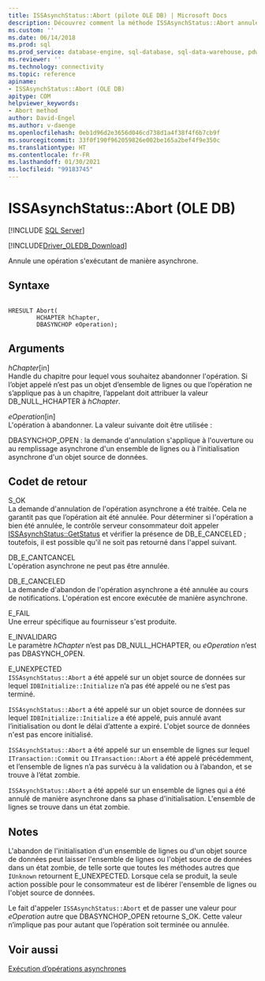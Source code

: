 ```yaml
---
title: ISSAsynchStatus::Abort (pilote OLE DB) | Microsoft Docs
description: Découvrez comment la méthode ISSAsynchStatus::Abort annule une opération s’exécutant de façon asynchrone dans OLE DB Driver pour SQL Server.
ms.custom: ''
ms.date: 06/14/2018
ms.prod: sql
ms.prod_service: database-engine, sql-database, sql-data-warehouse, pdw
ms.reviewer: ''
ms.technology: connectivity
ms.topic: reference
apiname:
- ISSAsynchStatus::Abort (OLE DB)
apitype: COM
helpviewer_keywords:
- Abort method
author: David-Engel
ms.author: v-daenge
ms.openlocfilehash: 0eb1d96d2e3656d046cd738d1a4f38f4f6b7cb9f
ms.sourcegitcommit: 33f0f190f962059826e002be165a2bef4f9e350c
ms.translationtype: HT
ms.contentlocale: fr-FR
ms.lasthandoff: 01/30/2021
ms.locfileid: "99183745"
---
```

# <a name="issasynchstatusabort-ole-db"></a>ISSAsynchStatus::Abort (OLE DB)
[!INCLUDE [SQL Server](../../../includes/applies-to-version/sql-asdb-asdbmi-asa-pdw.md)]

[!INCLUDE[Driver_OLEDB_Download](../../../includes/driver_oledb_download.md)]

  Annule une opération s'exécutant de manière asynchrone.  
  
## <a name="syntax"></a>Syntaxe  
  
```  
  
HRESULT Abort(  
        HCHAPTER hChapter,  
        DBASYNCHOP eOperation);  
```  
  
## <a name="arguments"></a>Arguments  
 *hChapter*[in]  
 Handle du chapitre pour lequel vous souhaitez abandonner l'opération. Si l’objet appelé n’est pas un objet d’ensemble de lignes ou que l’opération ne s’applique pas à un chapitre, l’appelant doit attribuer la valeur DB_NULL_HCHAPTER à *hChapter*.  
  
 *eOperation*[in]  
 L'opération à abandonner. La valeur suivante doit être utilisée :  
  
 DBASYNCHOP_OPEN : la demande d'annulation s'applique à l'ouverture ou au remplissage asynchrone d'un ensemble de lignes ou à l'initialisation asynchrone d'un objet source de données.  
  
## <a name="return-code-values"></a>Codet de retour  
 S_OK  
 La demande d'annulation de l'opération asynchrone a été traitée. Cela ne garantit pas que l’opération ait été annulée. Pour déterminer si l'opération a bien été annulée, le contrôle serveur consommateur doit appeler [ISSAsynchStatus::GetStatus](../../oledb/ole-db-interfaces/issasynchstatus-getstatus-ole-db.md) et vérifier la présence de DB_E_CANCELED ; toutefois, il est possible qu'il ne soit pas retourné dans l'appel suivant.  
  
 DB_E_CANTCANCEL  
 L'opération asynchrone ne peut pas être annulée.  
  
 DB_E_CANCELED  
 La demande d'abandon de l'opération asynchrone a été annulée au cours de notifications. L'opération est encore exécutée de manière asynchrone.  
  
 E_FAIL  
 Une erreur spécifique au fournisseur s'est produite.  
  
 E_INVALIDARG  
 Le paramètre *hChapter* n’est pas DB_NULL_HCHAPTER, ou *eOperation* n’est pas DBASYNCH_OPEN.  
  
 E_UNEXPECTED  
 `ISSAsynchStatus::Abort` a été appelé sur un objet source de données sur lequel `IDBInitialize::Initialize` n’a pas été appelé ou ne s’est pas terminé.  
  
 `ISSAsynchStatus::Abort` a été appelé sur un objet source de données sur lequel `IDBInitialize::Initialize` a été appelé, puis annulé avant l’initialisation ou dont le délai d’attente a expiré. L'objet source de données n'est pas encore initialisé.  
  
 `ISSAsynchStatus::Abort` a été appelé sur un ensemble de lignes sur lequel `ITransaction::Commit` ou `ITransaction::Abort` a été appelé précédemment, et l’ensemble de lignes n’a pas survécu à la validation ou à l’abandon, et se trouve à l’état zombie.  
  
 `ISSAsynchStatus::Abort` a été appelé sur un ensemble de lignes qui a été annulé de manière asynchrone dans sa phase d'initialisation. L'ensemble de lignes se trouve dans un état zombie.  
  
## <a name="remarks"></a>Notes  
 L'abandon de l'initialisation d'un ensemble de lignes ou d'un objet source de données peut laisser l'ensemble de lignes ou l'objet source de données dans un état zombie, de telle sorte que toutes les méthodes autres que `IUnknown` retournent E_UNEXPECTED. Lorsque cela se produit, la seule action possible pour le consommateur est de libérer l'ensemble de lignes ou l'objet source de données.  
  
 Le fait d'appeler `ISSAsynchStatus::Abort` et de passer une valeur pour *eOperation* autre que DBASYNCHOP_OPEN retourne S_OK. Cette valeur n’implique pas pour autant que l’opération soit terminée ou annulée.  
  
## <a name="see-also"></a>Voir aussi  
 [Exécution d’opérations asynchrones](../../oledb/features/performing-asynchronous-operations.md)  
  
  
